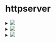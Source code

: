# httpserver

<details>
<summary><img src="https://img.shields.io/badge/HW02-Docker-2496ed?logo=docker" /></summary>
## tls
``` shell
sh gen-tls.sh # 生成密钥证书和secret.yaml配置
k apply -f secret.yaml
k apply -f service.yaml
k apply -f ingress.yaml
INGRESS_CONTROLLER_PORT=`k get svc ingress-nginx-controller -n ingress-nginx -oyaml| grep -A 6 https | grep nodePort| awk -n '{print $NF}'`
curl https://cncamp.com:$INGRESS_CONTROLLER_PORT --cacert "$(pwd)/tls.crt" --resolve "cncamp.com:$INGRESS_CONTROLLER_PORT:192.168.34.2"
```

## example
``` shell
docker run -p 8082:8080 -d vincent616/httpserver -v=1 -logtostderr=true
```

## Feature
1.当访问`localhost/foo`时，接收客户端 request，并将 request 中带的 header 写入 response header
2.读取当前系统的环境变量中的 VERSION 配置，并写入 response header
3.Server 端记录访问日志包括客户端 IP，HTTP 返回码，输出到 server 端的标准输出
4.当访问 localhost/healthz 时，应返回200

## Start
设置环境变量`VERSION`
日志级别：
  1. V1 -- 正常信息
  2. V2 -- bebug信息

``` shell
Usage of ./main:
  -alsologtostderr
        log to standard error as well as files
  -addr string
        specify the server binding addr
  -log_backtrace_at value
        when logging hits line file:N, emit a stack trace
  -log_dir string
        If non-empty, write log files in this directory
  -logtostderr
        log to standard error instead of files
  -stderrthreshold value
        logs at or above this threshold go to stderr
  -v value
        log level for V logs
  -vmodule value
        comma-separated list of pattern=N settings for file-filtered logging
```
</details>

<details>
<summary><img src="https://img.shields.io/badge/HW04-Prometheus-e6522c?logo=Prometheus" /></summary>

## add grafana repo
``` shell
helm repo add grafana https://grafana.github.io/helm-charts
```

## download loki-stack
``` shell
helm pull grafana/loki-stack
tar -xvf loki-stack-2.5.0.tgz
# Kubernetes v1.22+需要替换rbac.authorization.k8s.io/v1beta1为rbac.authorization.k8s.io/v1
find ~/loki-stack -type f -exec sed -i s#rbac.authorization.k8s.io/v1beta1#rbac.authorization.k8s.io/v1#g {} +
helm upgrade --install loki ./loki-stack --set grafana.enabled=true,prometheus.enabled=true,prometheus.alertmanager.persistentVolume.enabled=false,prometheus.server.persistentVolume.enabled=false
```
## Prometheus查询示例
![Prometheus查询示例](images/prometheus.png)

## grafana查询示例
![grafana查询示例](images/grafana.png)
</details>

<details>
<summary><img src="https://img.shields.io/badge/HW05-Istio-466bb0?logo=Istio" /></summary>

## istio代理https
```shell
# 在namespaces中添加istio-injection=enabled标签，启用istio serviceMesh
# 要注意顺序，先建立pod后给namespace添加标签不会创建sidecar
kubectl label ns httpserver istio-injection=enabled
kubectl create -f httpserver.yaml
kubectl apply -f istio/secret.yml -n httpserver
kubectl apply -f istio/istio-specs.yaml -n httpserver
```

## istio analyze
``` shell
istioctl analyze -n httpserver # 分析istio相关配置
```

## curl 访问
```shell
INGRESS_IP=$(k get svc istio-ingressgateway -nistio-system | awk  '/istio/ {print $3}')
# istio-ingressgateway必须通过指定域名访问，通过IP无法访问，header带Host也不行
curl --resolve cncamp.com:443:$INGRESS_IP https://cncamp.com/healthz -v -k
```
</details>
